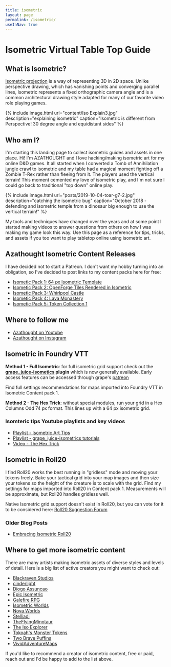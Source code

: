 ```yaml
---
title: isometric
layout: page
permalink: /isometric/
useInNav: true
---
```

# Isometric Virtual Table Top Guide

## What is Isometric?

[Isometric projection](https://en.wikipedia.org/wiki/Isometric_projection) is a way of representing 3D in 2D space. Unlike perspective drawing, which has vanishing points and converging parallel lines, Isometric represents a fixed orthographic camera angle and is a common architectural drawing style adapted for many of our favorite video role playing games.

{% include image.html url="content/Iso Explain3.jpg" description="explaining isometric" caption="Isometric is different from Perspective! 30 degree angle and equidistant sides" %}

## Who am I?

I'm starting this landing page to collect isometric guides and assets in one place.  Hi! I'm AZATHOUGHT and I love hacking/making isometric art for my online D&D games. It all started when I converted a Tomb of Annihilation jungle crawl to isometric and my table had a magical moment fighting off a Zombie T-Rex rather than fleeing from it. The players used the vertical terrain! This moment cemented my love of isometric play, and I'm not sure I could go back to traditional "top down" online play.

{% include image.html url="posts/2019-10-04-toar-g7-2.jpg" description="catching the isometric bug" caption="October 2018 - defending and isometric temple from a dinosaur big enough to use the vertical terrain!" %}

My tools and techniques have changed over the years and at some point I started making videos to answer questions from others on how I was making my game look this way.  Use this page as a reference for tips, tricks, and assets if you too want to play tabletop online using isometric art.

## Azathought Isometric Content Releases
I have decided not to start a Patreon. I don't want my hobby turning into an obligation, so I've decided to post links to my content packs here for free:
* [Isometic Pack 1: 64 px Isometric Template](/isometric-pack-1/)
* [Isometic Pack 2: OpenForge Tiles Rendered in Isometric](/isometric-pack-2/)
* [Isometic Pack 3: Whirlpool Castle](/isometric-pack-3/)
* [Isometic Pack 4: Lava Monastery](/isometric-pack-4/)
* [Isometic Pack 5: Token Collection 1](/isometric-pack-5/)

## Where to follow me
* [Azathought on Youtube](https://www.youtube.com/azathought-games)
* [Azathought on Instagram](https://www.instagram.com/azathought_games/)

## Isometric in Foundry VTT
**Method 1 - Full Isometric**: for full isometric grid support check out the **[grape_juice-isometics](https://foundryvtt.com/packages/grape_juice-isometrics) plugin** which is now generally available. Early access features can be accessed  through grape's [patreon](https://www.patreon.com/foundry_grape_juice)

Find full settings recommendations for maps imported into Foundry VTT in Isometric Content pack 1.

**Method 2 - The Hex Trick**: without special modules, run your grid in a Hex Columns Odd 74 px format. This lines up with a 64 px isometric grid.

### Isomteric tips Youtube playlists and key videos
* [Playlist - Isometric Art Tips](https://www.youtube.com/playlist?list=PLwozL5pYIL5RD3-1D9EHuHaUrHg1vb_pz)
* [Playlist - grape_juice-isometrics tutorials](https://youtube.com/playlist?list=PLwozL5pYIL5SUNamriQGddVB6VrlHvOUz)
* [Video - The Hex Trick](https://www.youtube.com/watch?v=AHRvKMuQbDg)

## Isometric in Roll20
I find Roll20 works the best running in "gridless" mode and moving your tokens freely.  Bake your tactical grid into your map images and then size your tokens so the height of the creature is to scale with the grid. Find my settings for maps imported into Roll20 in Content pack 1. Measurements will be approximate, but Roll20 handles gridless well.

Native Isometric grid support doesn't exist in Roll20, but you can vote for it to be considered here: [Roll20 Suggestion Forum](https://app.roll20.net/forum/post/1295021/slug%7D)


### Older Blog Posts
* [Embracing Isometric Roll20](/embracing-isometric-roll20/)

## Where to get more isometric content
There are many artists making isometric assets of diverse styles and levels of detail. Here is a big list of active creators you might want to check out:

* [Blackraven Studios](https://www.patreon.com/BlackravenStudios/posts)
* [cinderlight](https://www.patreon.com/cinderlight/posts)
* [Diogo Assuncao](https://www.patreon.com/diogottrpg/posts)
* [Epic Isometric](https://www.patreon.com/epicisometric/posts)
* [Galefire RPG](https://galefirerpg.itch.io/)
* [Isometric Worlds](https://www.patreon.com/isometricworlds/posts)
* [Nova Worlds](https://www.patreon.com/novaworlds/posts)
* [Stelliadi](https://www.patreon.com/stelliadi_isometric/posts)
* [TheFlyingMinotaur](https://www.patreon.com/user?u=7285440)
* [The Iso Explorer](https://www.patreon.com/theisoexplorer/posts)
* [Tokoah's Monster Tokens](https://drive.google.com/drive/folders/1pBQzvWfZc3_G9UUpmYik-GKT70V5SUou)
* [Two Brave Puffins](https://www.patreon.com/TwoBravePuffins/posts)
* [VividAdventureMaps](https://www.patreon.com/vividadventuremaps/)

If you'd like to recommend a creator of isometric content, free or paid, reach out and I'd be happy to add to the list above.